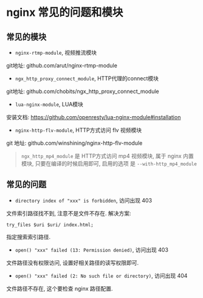 # nginx 常见的问题和模块

## 常见的模块

- `nginx-rtmp-module`, 视频推流模块

git地址: github.com/arut/nginx-rtmp-module

- `ngx_http_proxy_connect_module`, HTTP代理的connect模块

git地址: github.com/chobits/ngx_http_proxy_connect_module

- `lua-nginx-module`, LUA模块

安装文档: https://github.com/openresty/lua-nginx-module#installation

- `nginx-http-flv-module`, HTTP方式访问 flv 视频模块

git 地址: github.com/winshining/nginx-http-flv-module

> `ngx_http_mp4_module` 是 HTTP方式访问 mp4 视频模块, 属于 nginx 内置模块, 只要在编译的时候启用即可, 启用的选项
是 `--with-http_mp4_module`


## 常见的问题

- `directory index of "xxx" is forbidden`, 访问出现 403

文件索引路径找不到, 注意不是文件不存在. 解决方案:

```
try_files $uri $uri/ index.html;
```

指定搜索索引路径.

- `open() "xxx" failed (13: Permission denied)`, 访问出现 403

文件路径没有权限访问, 设置好相关路径的读写权限即可.

- `open() "xxx" failed (2: No such file or directory)`, 访问出现 404

文件路径不存在, 这个要检查 nginx 路径配置.

